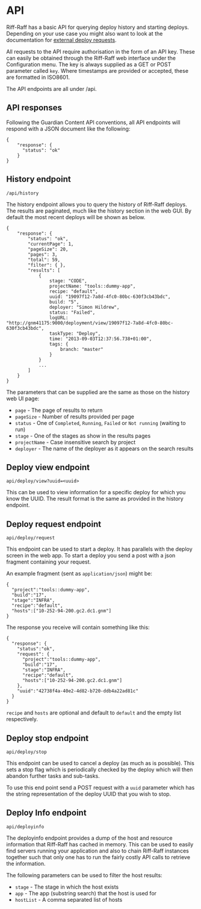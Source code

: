 <!--- next:hooksAndCD -->
API
===

Riff-Raff has a basic API for querying deploy history and starting deploys.  Depending on your use case you might also
want to look at the documentation for [external deploy requests](externalRequest).

All requests to the API require authorisation in the form of an API key.  These can easily be obtained through the
Riff-Raff web interface under the Configuration menu.  The key is always supplied as a GET or POST parameter called
`key`. Where timestamps are provided or accepted, these are formatted in ISO8601.

The API endpoints are all under /api.

API responses
-------------

Following the Guardian Content API conventions, all API endpoints will respond with a JSON document like the following:

    {
        "response": {
          "status": "ok"
        }
    }

History endpoint
----------------

`/api/history`

The history endpoint allows you to query the history of Riff-Raff deploys.  The results are paginated, much like
the history section in the web GUI.  By default the most recent deploys will be shown as below.

    {
        "response": {
            "status": "ok",
            "currentPage": 1,
            "pageSize": 20,
            "pages": 3,
            "total": 59,
            "filter": { },
            "results": [
                {
                    stage: "CODE",
                    projectName: "tools::dummy-app",
                    recipe: "default",
                    uuid: "19097f12-7a8d-4fc0-80bc-630f3cb43bdc",
                    build: "5",
                    deployer: "Simon Hildrew",
                    status: "Failed",
                    logURL: "http://gnm41175:9000/deployment/view/19097f12-7a8d-4fc0-80bc-630f3cb43bdc",
                    taskType: "Deploy",
                    time: "2013-09-03T12:37:56.738+01:00",
                    tags: {
                        branch: "master"
                    }
                }
                ...
            ]
        }
    }

The parameters that can be supplied are the same as those on the history web UI page:

  * `page` - The page of results to return
  * `pageSize` - Number of results provided per page
  * `status` - One of `Completed`, `Running`, `Failed` or `Not running` (waiting to run)
  * `stage` - One of the stages as show in the results pages
  * `projectName` - Case insensitive search by project
  * `deployer` - The name of the deployer as it appears on the search results

Deploy view endpoint
--------------------

`api/deploy/view?uuid=<uuid>`

This can be used to view information for a specific deploy for which you know the UUID. The result format is the same
as provided in the history endpoint.

Deploy request endpoint
-----------------------

`api/deploy/request`

This endpoint can be used to start a deploy. It has parallels with the deploy screen in the web app. To start a deploy
you send a post with a json fragment containing your request.

An example fragment (sent as `application/json`) might be:

    {
      "project":"tools::dummy-app",
      "build":"17",
      "stage":"INFRA",
      "recipe":"default",
      "hosts":["10-252-94-200.gc2.dc1.gnm"]
    }

The response you receive will contain something like this:

    {
      "response": {
        "status":"ok",
        "request": {
          "project":"tools::dummy-app",
          "build":"17",
          "stage":"INFRA",
          "recipe":"default",
          "hosts":["10-252-94-200.gc2.dc1.gnm"]
        },
        "uuid":"42738f4a-40e2-4d82-b720-ddb4a22ad81c"
      }
    }

`recipe` and `hosts` are optional and default to `default` and the empty list respectively.

Deploy stop endpoint
--------------------

`api/deploy/stop`

This endpoint can be used to cancel a deploy (as much as is possible). This sets a stop flag which is periodically
checked by the deploy which will then abandon further tasks and sub-tasks.

To use this end point send a POST request with a `uuid` parameter which has the string representation of the deploy UUID
that you wish to stop.


Deploy Info endpoint
--------------------

`api/deployinfo`

The deployinfo endpoint provides a dump of the host and resource information that Riff-Raff has cached in memory. This
can be used to easily find servers running your application and also to chain Riff-Raff instances together such that
only one has to run the fairly costly API calls to retrieve the information.

The following parameters can be used to filter the host results:
  * `stage` - The stage in which the host exists
  * `app` - The app (substring search) that the host is used for
  * `hostList` - A comma separated list of hosts
